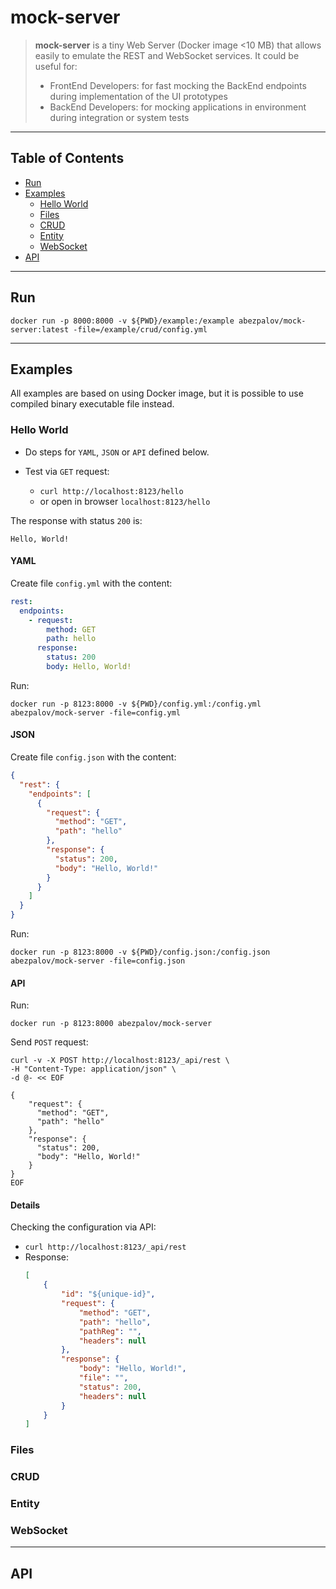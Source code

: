 # mock-server
> **mock-server** is a tiny Web Server (Docker image <10 MB) that allows easily to emulate the REST and WebSocket services.
> It could be useful for:
> * FrontEnd Developers: for fast mocking the BackEnd endpoints during implementation of the UI prototypes
> * BackEnd Developers: for mocking applications in environment during integration or system tests 
---

## Table of Contents
* [Run](#run)
* [Examples](#examples)
    * [Hello World](#hello-world)
    * [Files](#files)
    * [CRUD](#crud)
    * [Entity](#entity)
    * [WebSocket](#websocket)
* [API](#api)

---
## Run

`docker run -p 8000:8000 -v ${PWD}/example:/example abezpalov/mock-server:latest -file=/example/crud/config.yml`

---

## Examples
All examples are based on using Docker image, but it is possible to use compiled binary executable file instead.

### Hello World
* Do steps for `YAML`, `JSON` or `API` defined below.

* Test via `GET` request:
  * `curl http://localhost:8123/hello`
  * or open in browser `localhost:8123/hello`

The response with status `200` is:
```
Hello, World!
```

#### YAML
Create file `config.yml` with the content:
```yaml
rest:
  endpoints:
    - request:
        method: GET
        path: hello
      response:
        status: 200
        body: Hello, World!
```
Run:
```console
docker run -p 8123:8000 -v ${PWD}/config.yml:/config.yml abezpalov/mock-server -file=config.yml

```

#### JSON
Create file `config.json` with the content:
```json
{
  "rest": {
    "endpoints": [
      {
        "request": {
          "method": "GET",
          "path": "hello"
        },
        "response": {
          "status": 200,
          "body": "Hello, World!"
        }
      }
    ]
  }
}
```
Run:
```console
docker run -p 8123:8000 -v ${PWD}/config.json:/config.json abezpalov/mock-server -file=config.json

```

#### API
Run:
```console
docker run -p 8123:8000 abezpalov/mock-server
```
Send `POST` request:
```console
curl -v -X POST http://localhost:8123/_api/rest \
-H "Content-Type: application/json" \
-d @- << EOF

{
    "request": {
      "method": "GET",
      "path": "hello"
    },
    "response": {
      "status": 200,
      "body": "Hello, World!"
    }
}
EOF
```

#### Details
Checking the configuration via API:
* `curl http://localhost:8123/_api/rest`
* Response:
    ```json
    [
        {
            "id": "${unique-id}",
            "request": {
                "method": "GET",
                "path": "hello",
                "pathReg": "",
                "headers": null
            },
            "response": {
                "body": "Hello, World!",
                "file": "",
                "status": 200,
                "headers": null
            }
        }
    ]
    ```


### Files
### CRUD
### Entity
### WebSocket

---
## API

